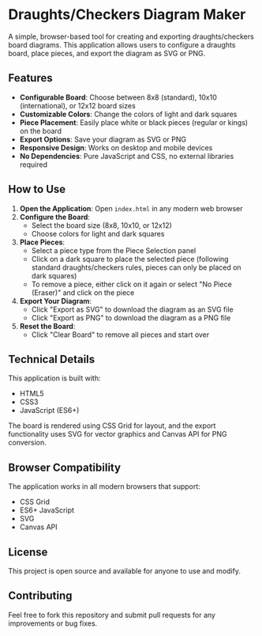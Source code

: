 # Draughts/Checkers Diagram Maker

A simple, browser-based tool for creating and exporting draughts/checkers board diagrams. This application allows users to configure a draughts board, place pieces, and export the diagram as SVG or PNG.

## Features

- **Configurable Board**: Choose between 8x8 (standard), 10x10 (international), or 12x12 board sizes
- **Customizable Colors**: Change the colors of light and dark squares
- **Piece Placement**: Easily place white or black pieces (regular or kings) on the board
- **Export Options**: Save your diagram as SVG or PNG
- **Responsive Design**: Works on desktop and mobile devices
- **No Dependencies**: Pure JavaScript and CSS, no external libraries required

## How to Use

1. **Open the Application**: Open `index.html` in any modern web browser
2. **Configure the Board**:
   - Select the board size (8x8, 10x10, or 12x12)
   - Choose colors for light and dark squares
3. **Place Pieces**:
   - Select a piece type from the Piece Selection panel
   - Click on a dark square to place the selected piece (following standard draughts/checkers rules, pieces can only be placed on dark squares)
   - To remove a piece, either click on it again or select "No Piece (Eraser)" and click on the piece
4. **Export Your Diagram**:
   - Click "Export as SVG" to download the diagram as an SVG file
   - Click "Export as PNG" to download the diagram as a PNG file
5. **Reset the Board**:
   - Click "Clear Board" to remove all pieces and start over

## Technical Details

This application is built with:
- HTML5
- CSS3
- JavaScript (ES6+)

The board is rendered using CSS Grid for layout, and the export functionality uses SVG for vector graphics and Canvas API for PNG conversion.

## Browser Compatibility

The application works in all modern browsers that support:
- CSS Grid
- ES6+ JavaScript
- SVG
- Canvas API

## License

This project is open source and available for anyone to use and modify.

## Contributing

Feel free to fork this repository and submit pull requests for any improvements or bug fixes.
